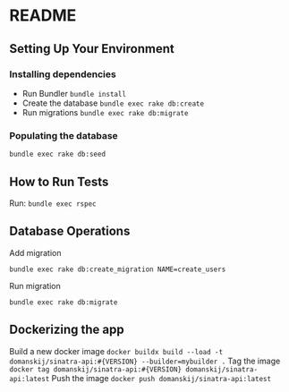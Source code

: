 # README #
## Setting Up Your Environment
### Installing dependencies
* Run Bundler `bundle install`
* Create the database `bundle exec rake db:create`
* Run migrations `bundle exec rake db:migrate`

### Populating the database
`bundle exec rake db:seed`

## How to Run Tests
Run: `bundle exec rspec`

## Database Operations
Add migration
```
bundle exec rake db:create_migration NAME=create_users
```
Run migration
```
bundle exec rake db:migrate
```

## Dockerizing the app
Build a new docker image
`docker buildx build --load -t domanskij/sinatra-api:#{VERSION} --builder=mybuilder .`
Tag the image
`docker tag domanskij/sinatra-api:#{VERSION} domanskij/sinatra-api:latest`
Push the image
`docker push domanskij/sinatra-api:latest`
